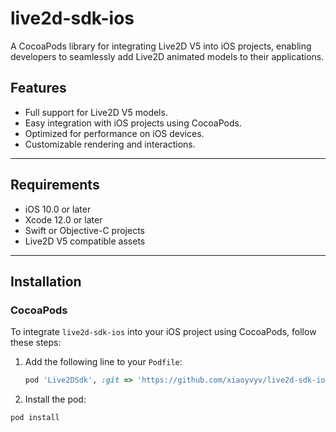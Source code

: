 # live2d-sdk-ios

A CocoaPods library for integrating Live2D V5 into iOS projects, enabling developers to seamlessly add Live2D animated models to their applications.

## Features

- Full support for Live2D V5 models.
- Easy integration with iOS projects using CocoaPods.
- Optimized for performance on iOS devices.
- Customizable rendering and interactions.

---

## Requirements

- iOS 10.0 or later
- Xcode 12.0 or later
- Swift or Objective-C projects
- Live2D V5 compatible assets

---

## Installation

### CocoaPods

To integrate `live2d-sdk-ios` into your iOS project using CocoaPods, follow these steps:

1. Add the following line to your `Podfile`:
   ```ruby
   pod 'Live2DSdk', :git => 'https://github.com/xiaoyvyv/live2d-sdk-ios.git'
   ``` 
2.	Install the pod:
   ```
   pod install
   ```

   
